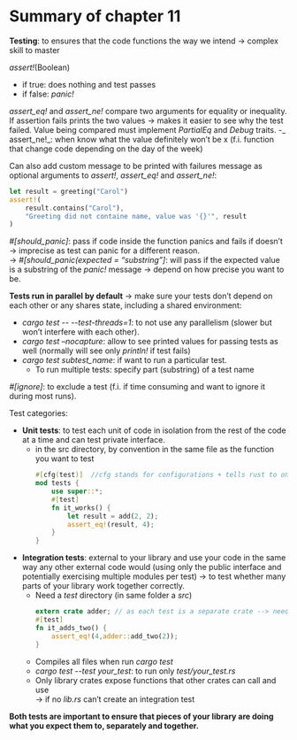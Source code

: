 # Summary of chapter 11
**Testing**: to ensures that the code functions the way we intend -> complex skill to master

_assert!_(Boolean)
- if true: does nothing and test passes
- if false: _panic!_

_assert_eq!_  and _assert_ne!_ compare two arguments for equality or inequality. If assertion fails prints the two values -> makes it easier to see why the test failed. Value being compared must implement _PartialEq_ and _Debug_ traits.
-_ assert_ne!_: when know what the value definitely won’t be x (f.i. function that change code depending on the day of the week)

Can also add custom message to be printed with failures message as optional arguments to _assert!_, _assert_eq!_ and _assert_ne!_:
```rust
let result = greeting("Carol")
assert!(
    result.contains("Carol"),
    "Greeting did not containe name, value was '{}'", result
)
```

_#[should_panic]_: pass if code inside the function panics and fails if doesn’t -> imprecise as test can panic for a different reason.\
-> _#[should_panic(expected = “substring”]_: will pass if the expected value is a substring of the _panic!_ message -> depend on how precise you want to be.

**Tests run in parallel by default** -> make sure your tests don’t depend on each other or any shares state, including a shared environment:
- _cargo test -- --test-threads=1_: to not use any parallelism (slower but won’t interfere with each other).
- _cargo test –nocapture_: allow to see printed values for passing tests as well (normally will see only _println!_ if test fails)
- _cargo test subtest_name_: if want to run a particular test. 
    - To run multiple tests: specify part (substring) of a test name

_#[ignore]_: to exclude a test (f.i. if time consuming and want to ignore it during most runs).

Test categories:
- **Unit tests**: to test each unit of code in isolation from the rest of the code at a time and can test private interface.
    - in the src directory, by convention in the same file as the function you want to test
      ```rust
      #[cfg(test)]  //cfg stands for configurations + tells rust to only run it with cargo test
      mod tests {
          use super::*;
          #[test]
          fn it_works() {
              let result = add(2, 2);
              assert_eq!(result, 4);
          }
      }
      ```
- **Integration tests**: external to your library and use your code in the same way any other external code would (using only the public interface and potentially exercising multiple modules per test) -> to test whether many parts of your library work together correctly.
     - Need a _test_ directory (in same folder a _src_)
       ```rust
       extern crate adder; // as each test is a separate crate --> need to import our library in each of them
       #[test]
       fn it_adds_two() {
           assert_eq!(4,adder::add_two(2));
       }
       ```
     - Compiles all files when run _cargo test_
     - _cargo test --test your_test_: to run only _test/your_test.rs_
     - Only library crates expose functions that other crates can call and use\
     -> if no _lib.rs_ can’t create an integration test

**Both tests are important to ensure that pieces of your library are doing what you expect them to, separately and together.**


